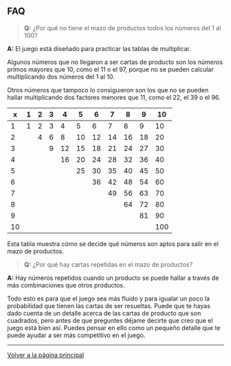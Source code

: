 ## FAQ

> __Q:__ ¿Por qué no tiene el mazo de productos todos los números del 1 al 100?

__A:__ El juego está diseñado para practicar las tablas de multiplicar.

Algunos números que no llegaron a ser cartas de producto son los números primos mayores que 10, como el 11 o el 97, porque no se pueden calcular multiplicando dos números del 1 al 10.

Otros números que tampoco lo consiguieron son los que no se pueden hallar multiplicando dos factores menores que 11, como el 22, el 39 o el 96.

| x | 1 | 2 | 3 | 4 | 5 | 6 | 7 | 8 | 9 | 10|
|---|---|---|---|---|---|---|---|---|---|---|
| 1 | 1 | 2 | 3 | 4 | 5 | 6 | 7 | 8 | 9 | 10|
| 2 |   | 4 | 6 | 8 | 10| 12| 14| 16| 18| 20|
| 3 |   |   | 9 | 12| 15| 18| 21| 24| 27| 30|
| 4 |   |   |   | 16| 20| 24| 28| 32| 36| 40|
| 5 |   |   |   |   | 25| 30| 35| 40| 45| 50|
| 6 |   |   |   |   |   | 36| 42| 48| 54| 60|
| 7 |   |   |   |   |   |   | 49| 56| 63| 70|
| 8 |   |   |   |   |   |   |   | 64| 72| 80|
| 9 |   |   |   |   |   |   |   |   | 81| 90|
| 10|   |   |   |   |   |   |   |   |   |100|

Esta tabla muestra cómo se decide qué números son aptos para salir en el mazo de productos.

> __Q:__ ¿Por qué hay cartas repetidas en el mazo de productos?

__A:__ Hay números repetidos cuando un producto se puede hallar a través de más combinaciones que otros productos.

Todo esto es para que el juego sea más fluido y para igualar un poco la probabilidad que tienen las cartas de ser resueltas. Puede que te hayas dado cuenta de un detalle acerca de las cartas de producto que son cuadrados, pero antes de que preguntes déjame decirte que creo que el juego está bien así. Puedes pensar en ello como un pequeño detalle que te puede ayudar a ser más competitivo en el juego.

---
[Volver a la página principal](https://alecrem.github.io/multiplin/es)